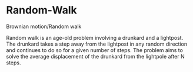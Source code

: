 # Random-Walk
Brownian motion/Random walk

Random walk is an age-old problem involving a drunkard and a lightpost. The drunkard takes a step away from the lightpost in any random direction
and continues to do so for a given number of steps. The problem aims to solve the average displacement of the drunkard from the lightpole after N
steps.
